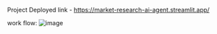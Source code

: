 
Project Deployed link - https://market-research-ai-agent.streamlit.app/

work flow:
![image](https://github.com/user-attachments/assets/c7f8e629-2a47-4018-98a5-b43858359149)
